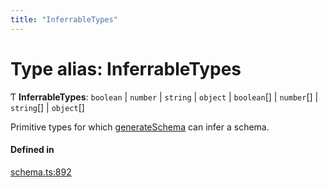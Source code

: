 ```yaml
---
title: "InferrableTypes"
---
```

# Type alias: InferrableTypes

Ƭ **InferrableTypes**: `boolean` \| `number` \| `string` \| `object` \| `boolean`[] \| `number`[] \| `string`[] \| `object`[]

Primitive types for which [generateSchema](../functions/generateSchema.md) can infer a schema.

#### Defined in

[schema.ts:892](https://github.com/coda/packs-sdk/blob/main/schema.ts#L892)
